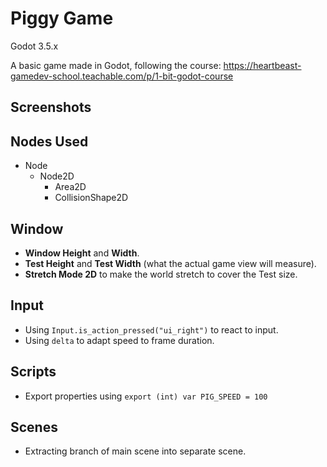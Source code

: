 # Piggy Game
Godot 3.5.x

A basic game made in Godot, following the course: https://heartbeast-gamedev-school.teachable.com/p/1-bit-godot-course

## Screenshots

## Nodes Used

- Node
  - Node2D
    - Area2D
    - CollisionShape2D

## Window

- **Window Height** and **Width**.
- **Test Height** and **Test Width** (what the actual game view will measure).
- **Stretch Mode 2D** to make the world stretch to cover the Test size.

## Input

- Using `Input.is_action_pressed("ui_right")` to react to input.
- Using `delta` to adapt speed to frame duration.

## Scripts

- Export properties using `export (int) var PIG_SPEED = 100`

## Scenes

- Extracting branch of main scene into separate scene.